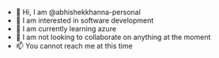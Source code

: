 - 👋 Hi, I am @abhishekkhanna-personal
- 👀 I am interested in software development
- 🌱 I am currently learning azure
- 💞️ I am not looking to collaborate on anything at the moment
- 📫 You cannot reach me at this time

<!---
abhishekkhanna-personal/abhishekkhanna-personal is a ✨ special ✨ repository because its `README.md` (this file) appears on your GitHub profile.
You can click the Preview link to take a look at your changes.
--->
